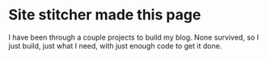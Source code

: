 # Site stitcher made this page

I have been through a couple projects to build my blog. None survived, so I
just build, just what I need, with just enough code to get it done.
